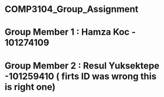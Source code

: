 # COMP3104_Group_Assignment

# Group Member 1 : Hamza Koc - 101274109

# Group Member 2 : Resul Yuksektepe -101259410 ( firts ID was wrong this is right one)
 